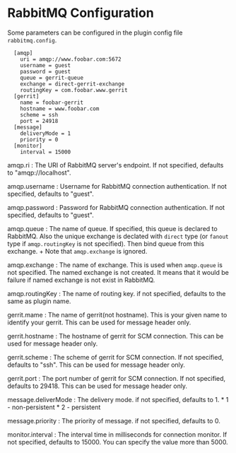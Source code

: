 RabbitMQ Configuration
======================

Some parameters can be configured in the plugin config file `rabbitmq.config`.

```
  [amqp]
    uri = amqp://www.foobar.com:5672
    username = guest
    password = guest
    queue = gerrit-queue
    exchange = direct-gerrit-exchange
    routingKey = com.foobar.www.gerrit
  [gerrit]
    name = foobar-gerrit
    hostname = www.foobar.com
    scheme = ssh
    port = 24918
  [message]
    deliveryMode = 1
    priority = 0
  [monitor]
    interval = 15000
```

amqp.ri
:   The URI of RabbitMQ server's endpoint. If not specified,
    defaults to "amqp://localhost".

amqp.username
:   Username for RabbitMQ connection authentication. If not
    specified, defaults to "guest".

amqp.password
:   Password for RabbitMQ connection authentication. If not
    specified, defaults to "guest".

amqp.queue
:   The name of queue. If specified, this queue is declared to RabbitMQ.
    Also the unique exchange is declated with `direct` type (or `fanout`
    type if `amqp.routingKey` is not specified). Then bind queue
    from this exchange.
    +
    Note that `amqp.exchange` is ignored.

amqp.exchange
:   The name of exchange. This is used when `amqp.queue` is not specified.
    The named exchange is not created. It means that it would be failure
    if named exchange is not exist in RabbitMQ.

amqp.routingKey
:   The name of routing key. if not specified, defaults to the same as plugin name.

gerrit.mame
:   The name of gerrit(not hostname). This is your given name to identify your gerrit.
    This can be used for message header only.

gerrit.hostname
:   The hostname of gerrit for SCM connection.
    This can be used for message header only.

gerrit.scheme
:   The scheme of gerrit for SCM connection.
    If not specified, defaults to "ssh".
    This can be used for message header only.

gerrit.port
:   The port number of gerrit for SCM connection.
    If not specified, defaults to 29418.
    This can be used for message header only.

message.deliverMode
:   The delivery mode. if not specified, defaults to 1.
    * 1 - non-persistent
    * 2 - persistent

message.priority
:   The priority of message. if not specified, defaults to 0.

monitor.interval
:   The interval time in milliseconds for connection monitor.
    If not specified, defaults to 15000.
    You can specify the value more than 5000.